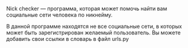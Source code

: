 Nick checker — программа, которая может помочь найти вам социальные сети человека по никнейму.

В данной программе находятся не все социальные сети, в которых может быть зарегистрирован желаемый пользователь. Вы можете добавить свои ссылки в словарь в файл urls.py
